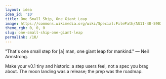 ```yaml
---
layout: idea
idea_id: '10'
title: One Small Ship, One Giant Leap
image: https://commons.wikimedia.org/wiki/Special:FilePath/AS11-40-5903_-_Buzz_Aldrin_by_Neil_Armstrong_(full_frame).jpg
theme_rgb: 0, 0, 0
slug: one-small-ship-one-giant-leap
permalink: /10/
---
```


"That's one small step for [a] man, one giant leap for mankind." — Neil Armstrong. 

Make your v0.1 tiny and historic: a step users feel, not a spec you brag about. The moon landing was a release; the prep was the roadmap.
